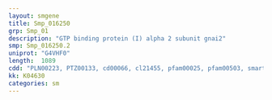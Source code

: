 ```yaml
---
layout: smgene
title: Smp_016250
grp: Smp_01
description: "GTP binding protein (I) alpha 2 subunit gnai2"
smp: Smp_016250.2
uniprot: "G4VHF0"
length:  1089
cdd: "PLN00223, PTZ00133, cd00066, cl21455, pfam00025, pfam00503, smart00177, smart00275"
kk: K04630
categories: sm
---
```

